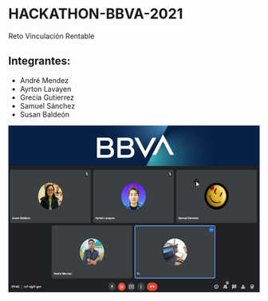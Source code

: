 # HACKATHON-BBVA-2021
Reto Vinculación Rentable

## Integrantes:
* André Mendez
* Ayrton Lavayen
* Grecia Gutierrez
* Samuel Sánchez
* Susan Baldeón

![Integrantes del equipo: winteam](https://github.com/GreciaGA/HACKATHON-BBVA-2021/blob/main/public/build/images/fotogrupal.jpg)


